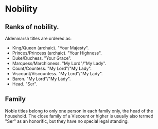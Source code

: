 # Nobility

## Ranks of nobility.
Aldenmarsh titles are ordered as:

- King/Queen (archaic). "Your Majesty".
- Princes/Princess (archaic). "Your Highness".
- Duke/Duchess. "Your Grace".
- Marquess/Marchioness. "My Lord"/"My Lady".
- Count/Countess. "My Lord"/"My Lady".
- Viscount/Viscountess. "My Lord"/"My Lady".
- Baron. "My Lord"/"My Lady".
- Head. "Ser".

## Family

Noble titles belong to only one person in each family only, the head of the household. The close family of a Viscount or higher is usually also termed "Ser" as an honorific, but they have no special legal standing.

